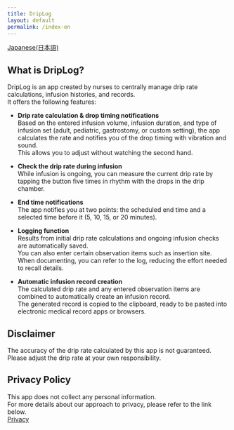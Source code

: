 ```yaml
---
title: DripLog
layout: default
permalink: /index-en
---
```

[Japanese(日本語)](https://yukiats.github.io/driplog-site/)

## What is DripLog?
DripLog is an app created by nurses to centrally manage drip rate calculations, infusion histories, and records.  
It offers the following features:

- **Drip rate calculation & drop timing notifications**  
  Based on the entered infusion volume, infusion duration, and type of infusion set (adult, pediatric, gastrostomy, or custom setting), the app calculates the rate and notifies you of the drop timing with vibration and sound.  
  This allows you to adjust without watching the second hand.

- **Check the drip rate during infusion**  
  While infusion is ongoing, you can measure the current drip rate by tapping the button five times in rhythm with the drops in the drip chamber.

- **End time notifications**  
  The app notifies you at two points: the scheduled end time and a selected time before it (5, 10, 15, or 20 minutes).

- **Logging function**  
  Results from initial drip rate calculations and ongoing infusion checks are automatically saved.  
  You can also enter certain observation items such as insertion site.  
  When documenting, you can refer to the log, reducing the effort needed to recall details.

- **Automatic infusion record creation**  
  The calculated drip rate and any entered observation items are combined to automatically create an infusion record.  
  The generated record is copied to the clipboard, ready to be pasted into electronic medical record apps or browsers.

## Disclaimer
The accuracy of the drip rate calculated by this app is not guaranteed.  
Please adjust the drip rate at your own responsibility.

## Privacy Policy
This app does not collect any personal information.  
For more details about our approach to privacy, please refer to the link below.  
[Privacy](/driplog-site/privacy_en)